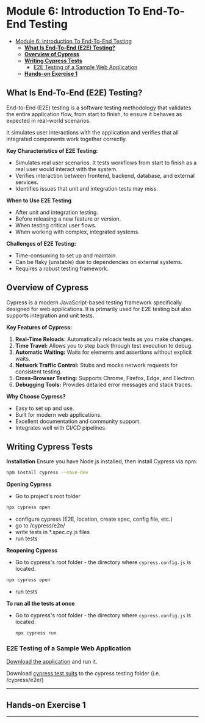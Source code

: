 # Module 6: Introduction To End-To-End Testing

<!-- TOC -->
* [Module 6: Introduction To End-To-End Testing](#module-6-introduction-to-end-to-end-testing)
  * [**What Is End-To-End (E2E) Testing?**](#what-is-end-to-end-e2e-testing)
  * [**Overview of Cypress**](#overview-of-cypress)
  * [**Writing Cypress Tests**](#writing-cypress-tests)
    * [E2E Testing of a Sample Web Application](#e2e-testing-of-a-sample-web-application)
  * [**Hands-on Exercise 1**](#hands-on-exercise-1)
<!-- TOC -->

## **What Is End-To-End (E2E) Testing?**

End-to-End (E2E) testing is a software testing methodology that validates the entire application flow, 
from start to finish, to ensure it behaves as expected in real-world scenarios. 

It simulates user interactions with the application and verifies that all integrated components work together correctly.

**Key Characteristics of E2E Testing:**
- Simulates real user scenarios.  It tests workflows from start to finish as a real user would interact with the system.
- Verifies interaction between frontend, backend, database, and external services.
- Identifies issues that unit and integration tests may miss.


**When to Use E2E Testing**

* After unit and integration testing.
* Before releasing a new feature or version.
* When testing critical user flows.
* When working with complex, integrated systems.

**Challenges of E2E Testing:**
- Time-consuming to set up and maintain.
- Can be flaky (unstable) due to dependencies on external systems.
- Requires a robust testing framework.



## **Overview of Cypress**

Cypress is a modern JavaScript-based testing framework specifically designed for web applications. 
It is primarily used for E2E testing but also supports integration and unit tests.


**Key Features of Cypress:**
1. **Real-Time Reloads:** Automatically reloads tests as you make changes.
2. **Time Travel:** Allows you to step back through test execution to debug.
3. **Automatic Waiting:** Waits for elements and assertions without explicit waits.
4. **Network Traffic Control:** Stubs and mocks network requests for consistent testing.
5. **Cross-Browser Testing:** Supports Chrome, Firefox, Edge, and Electron.
6. **Debugging Tools:** Provides detailed error messages and stack traces.

**Why Choose Cypress?**
- Easy to set up and use.
- Built for modern web applications.
- Excellent documentation and community support.
- Integrates well with CI/CD pipelines.


## **Writing Cypress Tests**

**Installation**
Ensure you have Node.js installed, then install Cypress via npm:

```sh
npm install cypress --save-dev
```

**Opening Cypress**
* Go to project's root folder
```sh
npx cypress open
```
* configure cypress (E2E, location, create spec, config file, etc.)
* go to /cypress/e2e/
* write tests in *.spec.cy.js files
* run tests


**Reopening Cypress**
* Go to cypress's root folder - the directory where `cypress.config.js` is located.
```sh
npx cypress open
```
* run tests


**To run all the tests at once**
* Go to cypress's root folder - the directory where `cypress.config.js` is located.
    ```shell
    npx cypress run
    ```

### E2E Testing of a Sample Web Application

[Download the application](https://github.com/cllckn/decision-support-systems/tree/main/module4/part3) and run it.

Download [cypress test suits](./cypress-test-suits) to the cypress testing folder (i.e. /cypress/e2e/)


---
## **Hands-on Exercise 1**

---
